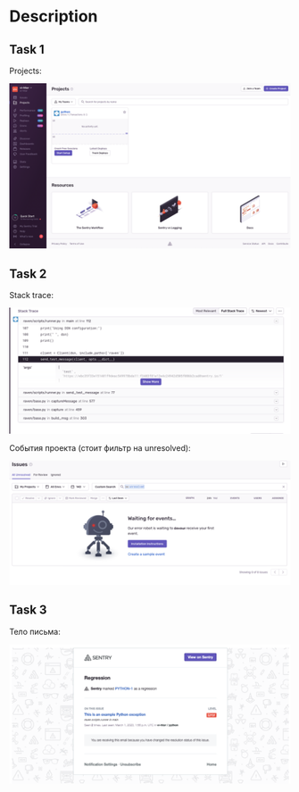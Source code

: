 Description
=========

Task 1
---------

Projects:

![img1](img/img1.png)

Task 2
---------

Stack trace:

![img2](img/img2.png)

События проекта (стоит фильтр на unresolved):

![img3](img/img3.png)

Task 3
---------

Тело письма:

![img4](img/img4.png)